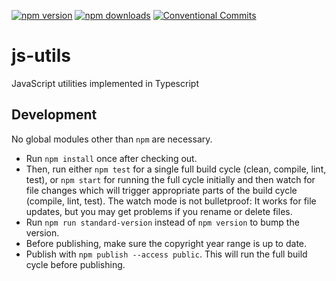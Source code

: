 [![npm version](https://badge.fury.io/js/%40marco-eckstein%2Fjs-utils.svg)](
    https://badge.fury.io/js/%40marco-eckstein%2Fjs-utils
)
[![npm downloads](https://img.shields.io/npm/dt/@marco-eckstein/js-utils.svg)](
    https://npm-stat.com/charts.html?package=%40marco-eckstein%2Fjs-utils&from=2018-05-02
)
[![Conventional Commits](https://img.shields.io/badge/Conventional%20Commits-1.0.0-yellow.svg)](
    https://conventionalcommits.org
)

# js-utils

JavaScript utilities implemented in Typescript

## Development

No global modules other than `npm` are necessary.

- Run `npm install` once after checking out.
- Then, run either `npm test` for a single full build cycle (clean, compile, lint, test),
  or `npm start` for running the full cycle initially and then watch for file changes which will
  trigger appropriate parts of the build cycle (compile, lint, test). The watch mode is not bulletproof:
  It works for file updates, but you may get problems if you rename or delete files.
- Run `npm run standard-version` instead of `npm version` to bump the version.
- Before publishing, make sure the copyright year range is up to date.
- Publish with `npm publish --access public`. This will run the full build cycle before publishing.
